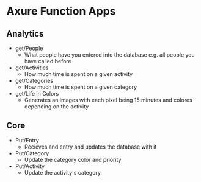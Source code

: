 # Axure Function Apps
## Analytics
 - get/People
   - What people have you entered into the database e.g. all people you have called before  
 - get/Activities
   - How much time is spent on a given activity
 - get/Categories
   - How much time is spent on a given category
 - get/Life in Colors 
   - Generates an images with each pixel being 15 minutes and colores depending on the activity 

## Core
 - Put/Entry 
   - Recieves and entry and updates the database with it 
 - Put/Category
   - Update the category color and priority
 - Put/Activity
   - Update the activity's category
